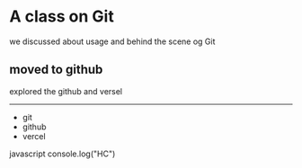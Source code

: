 # A class on Git

we discussed about usage and behind the scene og Git

## moved to github
explored the github and versel

---
- git
- github
- vercel

javascript 
console.log("HC")
